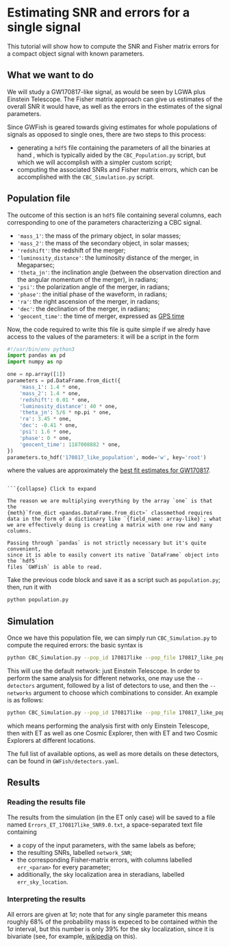 # Estimating SNR and errors for a single signal

This tutorial will show how to compute the SNR and Fisher matrix errors for a 
compact object signal with known parameters.

## What we want to do

We will study a GW170817-like signal, as would be seen by LGWA plus Einstein Telescope.
The Fisher matrix approach can give us estimates of the overall SNR it would have, 
as well as the errors in the estimates of the signal parameters.

Since GWFish is geared towards giving estimates for whole populations of signals as opposed to
single ones, there are two steps to this process: 

- generating a `hdf5` file containing the parameters of all the binaries at hand ,
    which is typically aided by the `CBC_Population.py` script, but which we will accomplish
    with a simpler custom script;
- computing the associated SNRs and Fisher matrix errors,
    which can be accomplished with the `CBC_Simulation.py` script.

## Population file

The outcome of this section is an `hdf5` file containing several columns, each corresponding
to one of the parameters characterizing a CBC signal.

- `'mass_1'`: the mass of the primary object, in solar masses;
- `'mass_2'`: the mass of the secondary object, in solar masses;
- `'redshift'`: the redshift of the merger;
- `'luminosity_distance'`: the luminosity distance of the merger, in Megaparsec;
- `'theta_jn'`: the inclination angle (between the observation direction 
    and the angular momentum of the merger), in radians;
- `'psi'`: the polarization angle of the merger, in radians;
- `'phase'`: the initial phase of the waveform, in radians;
- `'ra'`: the right ascension of the merger, in radians;
- `'dec'`: the declination of the merger, in radians;
- `'geocent_time'`: the time of merger, expressed as [GPS time](https://www.andrews.edu/~tzs/timeconv/timeconvert.php?)

Now, the code required to write this file is quite simple if 
we alredy have access to the values of the parameters: it will be a script in the form

```python
#!/usr/bin/env python3
import pandas as pd
import numpy as np

one = np.array([1])
parameters = pd.DataFrame.from_dict({
    'mass_1': 1.4 * one, 
    'mass_2': 1.4 * one, 
    'redshift': 0.01 * one,
    'luminosity_distance': 40 * one,
    'theta_jn': 5/6 * np.pi * one,
    'ra': 3.45 * one,
    'dec': -0.41 * one,
    'psi': 1.6 * one,
    'phase': 0 * one,
    'geocent_time': 1187008882 * one, 
})
parameters.to_hdf('170817_like_population', mode='w', key='root')
```

where the values are approximately the [best fit estimates for GW170817](https://doi.org/10.1103/PhysRevX.9.011001).

```{admonition} Why is the script like this?

```{collapse} Click to expand

The reason we are multiplying everything by the array `one` is that the 
{meth}`from_dict <pandas.DataFrame.from_dict>` classmethod requires data in the form of a dictionary like `{field_name: array-like}`; what we are effectively doing is creating a matrix with one row and many columns.

Passing through `pandas` is not strictly necessary but it's quite convenient, 
since it is able to easily convert its native `DataFrame` object into the `hdf5` 
files `GWFish` is able to read.

```

Take the previous code block and save it as a script such as `population.py`; 
then, run it with 

```bash
python population.py
```

## Simulation

Once we have this population file, we can simply run `CBC_Simulation.py` to 
compute the required errors:
the basic syntax is 

```bash
python CBC_Simulation.py --pop_id 170817like --pop_file 170817_like_population --detectors ET LGWA --networks "[[0, 1]]"
```

This will use the default network: just Einstein Telescope. 
In order to perform the same analysis for different networks, one may use the 
`--detectors` argument, followed by a list of detectors to use, and then 
the `--networks` argument to choose which combinations to consider.
An example is as follows:

```bash
python CBC_Simulation.py --pop_id 170817like --pop_file 170817_like_population --detectors ET CE1 CE2 --networks [[0], [0, 1], [0, 1, 2]]
```
which means performing the analysis first with only Einstein Telescope,
then with ET as well as one Cosmic Explorer,
then with ET and two Cosmic Explorers at different locations.

The full list of available options, as well as more details on these detectors, 
can be found in `GWFish/detectors.yaml`.

## Results

### Reading the results file

The results from the simulation (in the ET only case) will be saved to a file named 
`Errors_ET_170817like_SNR9.0.txt`, a space-separated text file containing

- a copy of the input parameters, with the same labels as before; 
- the resulting SNRs, labelled `network_SNR`;
- the corresponding Fisher-matrix errors, with columns labelled `err_<param>` for every parameter;
- additionally, the sky localization area in steradians, labelled `err_sky_location`.



### Interpreting the results



All errors are given at $1 \sigma$; note that for any single parameter
this means roughly $68\%$ of the probability mass is expeced to be contained within the 
$1\sigma$ interval, but this number is only $39\%$ for the sky localization, since it is bivariate
(see, for example, [wikipedia](https://en.wikipedia.org/wiki/Multivariate_normal_distribution#Geometric_interpretation) on this).